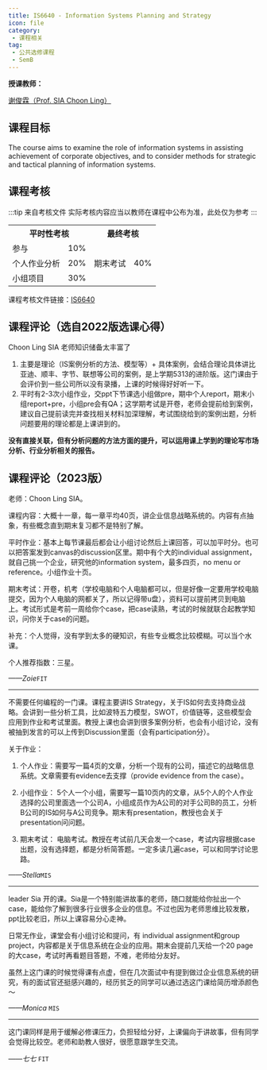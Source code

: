 ```yaml
---
title: IS6640 - Information Systems Planning and Strategy
icon: file
category:
 - 课程相关
tag:
 - 公共选修课程
 - SemB
---
```


**授课教师：**

[谢俊霖（Prof. SIA Choon Ling）](https://www.cb.cityu.edu.hk/staff/iscl/)

## 课程目标

The course aims to examine the role of information systems in assisting achievement of corporate objectives, and to consider methods for strategic and tactical planning of information systems.

## 课程考核

:::tip 来自考核文件
实际考核内容应当以教师在课程中公布为准，此处仅为参考
:::

<table>
    <tr>
        <th colspan=2>
            平时性考核
        </th>
        <th colspan=2>
            最终考核
        </th>
    </tr>
    <tr>
        <td>
            参与
        </td>
        <td>
            10%
        </td>
        <td rowspan=3>
            期末考试
        </td>
        <td rowspan=3>
            40%
        </td>
    </tr>
    <tr>
        <td>
            个人作业分析
        </td>
        <td>
            20%
        </td>
    </tr>
    <tr>
        <td>
            小组项目
        </td>
        <td>
            30%
        </td>
    </tr>
</table>

课程考核文件链接：[IS6640](https://www.cityu.edu.hk/catalogue/pg/202223/course/IS6640.pdf)

## 课程评论（选自2022版选课心得）

Choon Ling SIA 老师知识储备太丰富了

1. 主要是理论（IS案例分析的方法、模型等）+ 具体案例，会结合理论具体讲比亚迪、顺丰、字节、联想等公司的案例，是上学期5313的进阶版。这门课由于会评价到一些公司所以没有录播，上课的时候得好好听一下。
2. 平时有2-3次小组作业，交ppt下节课选小组做pre，期中个人report，期末小组report+pre，小组pre会有QA；这学期考试是开卷，老师会提前给到案例，建议自己提前读完并查找相关材料加深理解，考试围绕给到的案例出题，分析问题要用的理论都是上课讲到的。

**没有直接关联，但有分析问题的方法方面的提升，可以运用课上学到的理论写市场分析、行业分析相关的报告。**

## 课程评论（2023版）

老师：Choon Ling SIA。

课程内容：大概十一章，每一章平均40页，讲企业信息战略系统的。内容有点抽象，有些概念直到期末复习都不是特别了解。

平时作业：基本上每节课最后都会让小组讨论然后上课回答，可以加平时分。也可以把答案发到canvas的discussion区里。期中有个大的individual assignment，就自己挑一个企业，研究他的information system，最多四页，no menu or reference。小组作业十页。

期末考试：开卷，机考（学校电脑和个人电脑都可以，但是好像一定要用学校电脑提交，因为个人电脑的网都关了，所以记得带u盘），资料可以提前拷贝到电脑上。考试形式是考前一周给你个case，把case读熟，考试的时候就联合起教学知识，问你关于case的问题。

补充：个人觉得，没有学到太多的硬知识，有些专业概念比较模糊。可以当个水课。

个人推荐指数：三星。

_——Zoie_`FIT`

---

不需要任何编程的一门课。课程主要讲IS Strategy，关于IS如何去支持商业战略。会讲到一些分析工具，比如波特五力模型，SWOT，价值链等，这些模型会应用到作业和考试里面。教授上课也会讲到很多案例分析，也会有小组讨论，没有被抽到发言的可以上传到Discussion里面（会有participation分）。

关于作业：

1. 个人作业：需要写一篇4页的文章，分析一个现有的公司，描述它的战略信息系统。文章需要有evidence去支撑（provide evidence from the case）。

2. 小组作业： 5个人一个小组，需要写一篇10页内的文章，从5个人的个人作业选择的公司里面选一个公司A，小组成员作为A公司的对手公司B的员工，分析B公司的IS如何与A公司竞争。期末有presentation，教授也会关于presentation问问题。

3. 期末考试： 电脑考试。教授在考试前几天会发一个case，考试内容根据case出题，没有选择题，都是分析简答题。一定多读几遍case，可以和同学讨论思路。

_——Stella_`MIS`

---

leader Sia 开的课。Sia是一个特别能讲故事的老师，随口就能给你扯出一个case，能给你了解到很多行业很多企业的信息。不过也因为老师思维比较发散，ppt比较老旧，所以上课容易分心走神。

日常无作业，课堂会有小组讨论和提问，有 individual assignment和group project，内容都是关于信息系统在企业的应用。期末会提前几天给一个20 page 的大case，考试时再看题目答题，不难，老师给分友好。

虽然上这门课的时候觉得课有点虚，但在几次面试中有提到做过企业信息系统的研究，有的面试官还挺感兴趣的，经历贫乏的同学可以通过选这门课给简历增添颜色～

_——Monica_ `MIS`

---

这门课同样是用于缓解必修课压力，负担轻给分好，上课偏向于讲故事，但有同学会觉得比较空。老师和助教人很好，很愿意跟学生交流。

_——七七_ `FIT`
